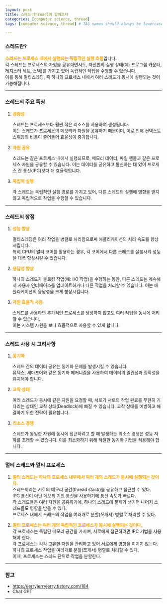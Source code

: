 ```yaml
---
layout: post
title: 스레드(Thread)에 알아보자
categories: [computer science, thread]
tags: [computer science, thread] # TAG names should always be lowercase

---
```


### 스레드란?
<span style='color:orange'>**스레드는 프로세스 내에서 실행되는 독립적인 실행 흐름**</span>입니다.  
각 스레드는 프로세스의 자원을 공유하면서도, 자신만의 실행 상태(예: 프로그램 카운터, 레지스터 세트, 스택)를 가지고 있어 독립적인 작업을 수행할 수 있습니다.  
이를 통해 멀티스레딩, 즉 하나의 프로세스 내에서 여러 스레드가 동시에 실행되는 것이 가능해집니다.

---

### 스레드의 주요 특징
1. <span style='color:orange'>**경량성**</span>
   
   스레드는 프로세스보다 훨씬 적은 리소스를 사용하여 생성됩니다.  
   이는 스레드가 프로세스의 메모리와 자원을 공유하기 때문이며, 이로 인해 컨텍스트 스위칭의 비용이 줄어들어 효율성이 증가합니다.

2. <span style='color:orange'>**자원 공유**</span>
   
   스레드는 같은 프로세스 내에서 실행되므로, 메모리 데이터, 파일 핸들과 같은 프로세스 자원을 공유할 수 있습니다. 이는 데이터를 공유하고 통신하는 데 있어 프로세스 간 통신(IPC)보다 더 효율적입니다.

3. <span style='color:orange'>**독립적 실행**</span>
   
    각 스레드는 독립적인 실행 경로를 가지고 있어, 다른 스레드의 실행에 영향을 받지 않고 독립적으로 작업을 수행할 수 있습니다.

---

### 스레드의 장점
1. <span style='color:orange'>**성능 향상**</span>
   
    멀티스레딩은 여러 작업을 병렬로 처리함으로써 애플리케이션의 처리 속도를 향상시킵니다.  
    특히 CPU의 멀티 코어를 활용하는 경우, 각 코어에서 다른 스레드를 실행시켜 성능을 대폭 향상시킬 수 있습니다.

2. <span style='color:orange'>**응답성 향상**</span>
   
    하나의 스레드가 블로킹 작업(예: I/O 작업)을 수행하는 동안, 다른 스레드는 계속해서 사용자 인터페이스를 업데이트하거나 다른 작업을 처리할 수 있습니다. 이는 애플리케이션의 응답성을 크게 향상시킵니다.

3. <span style='color:orange'>**자원 효율적 사용**</span>
   
    스레드를 사용하면 추가적인 프로세스를 생성하지 않고도 여러 작업을 동시에 처리할 수 있습니다.  
    이는 시스템 자원을 보다 효율적으로 사용할 수 있게 합니다.

---

### 스레드 사용 시 고려사항
1. <span style='color:orange'>**동기화**</span>
   
    스레드 간의 데이터 공유는 동기화 문제를 발생시킬 수 있습니다.  
    뮤텍스, 세마포어와 같은 동기화 메커니즘을 사용하여 데이터의 일관성과 정확성을 유지해야 합니다.

2. <span style='color:orange'>**교착 상태**</span>
   
   여러 스레드가 동시에 같은 자원을 요청할 때, 서로가 서로의 작업 완료를 무한히 기다리는 상태인 교착 상태(Deadlock)에 빠질 수 있습니다. 교착 상태를 예방하고 해결하기 위한 전략이 필요합니다.

3. <span style='color:orange'>**리소스 경쟁**</span>
   
   스레드가 동일한 자원에 동시에 접근하려고 할 때 발생하는 리소스 경쟁은 성능 저하를 초래할 수 있습니다. 이를 최소화하기 위해 적절한 동기화 기법을 적용해야 합니다.

---

### 멀티 스레드와 멀티 프로세스

   1. <span style='color:orange'>**멀티 스레드는 하나의 프로세스 내부에서 여러 개의 스레드가 동시에 실행되는 것이다.**</span>   
   스레드끼리는 서로의 메모리 공간(thread stack)을 공유하고 접근할 수 있다.  
   IPC 통신이 아닌 메모리 기반 통신을 사용하기에 통신 속도가 빠르다.  
   각 스레드들은 여러 자원을 공유하기에, 하나의 스레드에 문제가 생기면 나머지 스레드들도 영향을 받을 수 있다.  
   프로세스 내에서 스레드의 작업을 여러개로 분할(쪼개서) 병렬로 처리할 수 있다.  

   1. <span style='color:orange'>**멀티 프로세스는 여러 개의 독립적인 프로세스가 동시에 실행되는 것이다.**</span>  
   각 프로세스는 독립된 메모리 공간을 가지며, 서로에게 접근하려면 IPC 기법을 사용해야 한다.  
   각 프로세스는 각각 고유한 자원을 관리하고 있어 서로에게 영향을 미치지 않는다.  
   하나의 프로세스 작업을 여러개로 분할(쪼개서) 병렬로 처리할 수 있다.  
   이때, 프로세스는 스레드 단위로 작업을 분할한다. 

---

### 참고

* <https://jerryjerryjerry.tistory.com/184>  
* Chat GPT

---